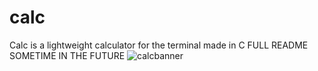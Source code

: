 # calc
Calc is a lightweight calculator for the terminal made in C
FULL README SOMETIME IN THE FUTURE
![calcbanner](https://github.com/statulr/calc/assets/122219240/18b1619d-dd5d-4f7b-ae0b-2ed7842efc3b)
